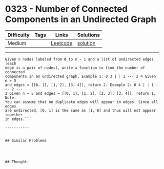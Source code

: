 # 0323 - Number of Connected Components in an Undirected Graph

Difficulty  | Tags | Links | Solutions
----------- | ---- | ----- | -----
Medium |  | [Leetcode](https://leetcode.com/problems/number-of-connected-components-in-an-undirected-graph) | [solution](https://leetcode.com/problems/number-of-connected-components-in-an-undirected-graph/solution/)


-----------

```
Given n nodes labeled from 0 to n - 1 and a list of undirected edges (each
edge is a pair of nodes), write a function to find the number of connected
components in an undirected graph. Example 1: 0 3 | | 1 --- 2 4 Given n = 5
and edges = [[0, 1], [1, 2], [3, 4]], return 2. Example 2: 0 4 | | 1 --- 2 ---
3 Given n = 5 and edges = [[0, 1], [1, 2], [2, 3], [3, 4]], return 1. Note:
You can assume that no duplicate edges will appear in edges. Since all edges
are undirected, [0, 1] is the same as [1, 0] and thus will not appear together
in edges.```

-----------


## Similar Problems




## Thought:
